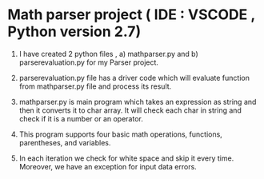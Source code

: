 # Math parser project  ( IDE : VSCODE , Python version 2.7)

1) I have created 2 python files , a) mathparser.py and b) parserevaluation.py for my Parser project.

2) parserevaluation.py file has a driver code which will evaluate function from mathparser.py file and process its result.

3) mathparser.py is main program which takes an expression as string and then it converts it to char array. It will check each char in string and check if it is a number or an operator.

4) This program supports four basic math operations, functions, parentheses, and variables.

5) In each iteration we check for white space and skip it every time. Moreover, we have an exception for input data errors.

